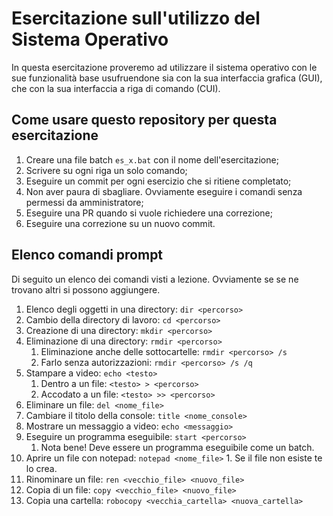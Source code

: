 # Esercitazione sull'utilizzo del Sistema Operativo

In questa esercitazione proveremo ad utilizzare il sistema operativo con le sue funzionalità base usufruendone sia con la sua interfaccia grafica (GUI), che con la sua interfaccia a riga di comando (CUI).

## Come usare questo repository per questa esercitazione
1. Creare una file batch `es_x.bat` con il nome dell'esercitazione;
2. Scrivere su ogni riga un solo comando;
3. Eseguire un commit per ogni esercizio che si ritiene completato;
4. Non aver paura di sbagliare. Ovviamente eseguire i comandi senza permessi da amministratore;
5. Eseguire una PR quando si vuole richiedere una correzione;
6. Eseguire una correzione su un nuovo commit.

## Elenco comandi prompt
Di seguito un elenco dei comandi visti a lezione. Ovviamente se se ne trovano altri si possono aggiungere.

1. Elenco degli oggetti in una directory: `dir <percorso>`
1. Cambio della directory di lavoro: `cd <percorso>`
1. Creazione di una directory: `mkdir <percorso>`
1. Eliminazione di una directory: `rmdir <percorso>`
    1. Eliminazione anche delle sottocartelle: `rmdir <percorso> /s`
    1. Farlo senza autorizzazioni: `rmdir <percorso> /s /q`
1. Stampare a video: `echo <testo>`
    1. Dentro a un file: `<testo> > <percorso>`
	  1. Accodato a un file: `<testo> >> <percorso>`
1. Eliminare un file: `del <nome_file>`
1. Cambiare il titolo della console: `title <nome_console>`
1. Mostrare un messaggio a video: `echo <messaggio>`
1. Eseguire un programma eseguibile: `start <percorso>`
    1. Nota bene! Deve essere un programma eseguibile come un batch.
1. Aprire un file con notepad: `notepad <nome_file>`
		1. Se il file non esiste te lo crea.
1. Rinominare un file: `ren <vecchio_file> <nuovo_file>`
1. Copia di un file: `copy <vecchio_file> <nuovo_file>`
1. Copia una cartella: `robocopy <vecchia_cartella> <nuova_cartella>`
